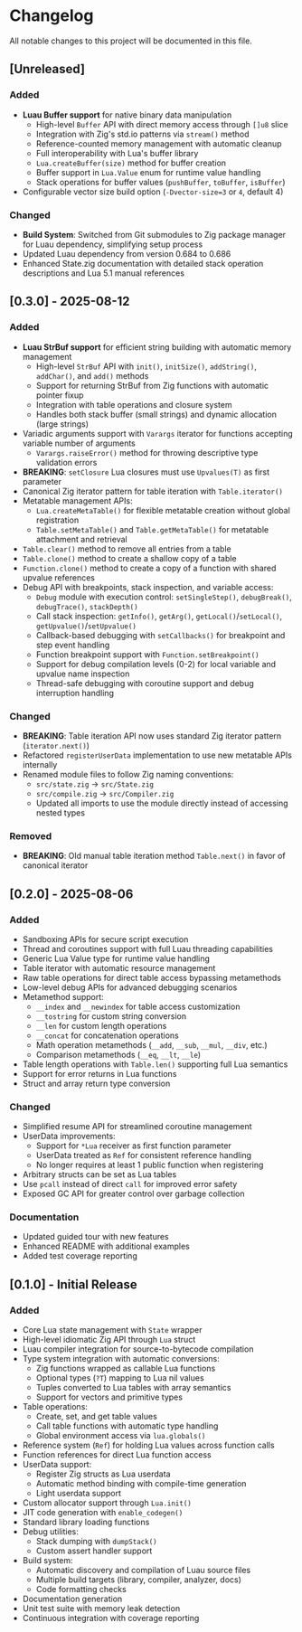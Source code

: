 # Changelog

All notable changes to this project will be documented in this file.

## [Unreleased]

### Added
- **Luau Buffer support** for native binary data manipulation
  - High-level `Buffer` API with direct memory access through `[]u8` slice
  - Integration with Zig's std.io patterns via `stream()` method
  - Reference-counted memory management with automatic cleanup
  - Full interoperability with Lua's buffer library
  - `Lua.createBuffer(size)` method for buffer creation
  - Buffer support in `Lua.Value` enum for runtime value handling
  - Stack operations for buffer values (`pushBuffer`, `toBuffer`, `isBuffer`)
- Configurable vector size build option (`-Dvector-size=3` or `4`, default 4)

### Changed
- **Build System**: Switched from Git submodules to Zig package manager for Luau dependency, simplifying setup process
- Updated Luau dependency from version 0.684 to 0.686
- Enhanced State.zig documentation with detailed stack operation descriptions and Lua 5.1 manual references

## [0.3.0] - 2025-08-12

### Added
- **Luau StrBuf support** for efficient string building with automatic memory management
  - High-level `StrBuf` API with `init()`, `initSize()`, `addString()`, `addChar()`, and `add()` methods
  - Support for returning StrBuf from Zig functions with automatic pointer fixup
  - Integration with table operations and closure system
  - Handles both stack buffer (small strings) and dynamic allocation (large strings)
- Variadic arguments support with `Varargs` iterator for functions accepting variable number of arguments
  - `Varargs.raiseError()` method for throwing descriptive type validation errors
- **BREAKING**: `setClosure` Lua closures must use `Upvalues(T)` as first parameter
- Canonical Zig iterator pattern for table iteration with `Table.iterator()`
- Metatable management APIs:
  - `Lua.createMetaTable()` for flexible metatable creation without global registration
  - `Table.setMetaTable()` and `Table.getMetaTable()` for metatable attachment and retrieval
- `Table.clear()` method to remove all entries from a table
- `Table.clone()` method to create a shallow copy of a table
- `Function.clone()` method to create a copy of a function with shared upvalue references
- Debug API with breakpoints, stack inspection, and variable access:
  - `Debug` module with execution control: `setSingleStep()`, `debugBreak()`, `debugTrace()`, `stackDepth()`
  - Call stack inspection: `getInfo()`, `getArg()`, `getLocal()`/`setLocal()`, `getUpvalue()`/`setUpvalue()`
  - Callback-based debugging with `setCallbacks()` for breakpoint and step event handling
  - Function breakpoint support with `Function.setBreakpoint()`
  - Support for debug compilation levels (0-2) for local variable and upvalue name inspection
  - Thread-safe debugging with coroutine support and debug interruption handling

### Changed
- **BREAKING**: Table iteration API now uses standard Zig iterator pattern (`iterator.next()`)
- Refactored `registerUserData` implementation to use new metatable APIs internally
- Renamed module files to follow Zig naming conventions:
  - `src/state.zig` → `src/State.zig`
  - `src/compile.zig` → `src/Compiler.zig`
  - Updated all imports to use the module directly instead of accessing nested types

### Removed
- **BREAKING**: Old manual table iteration method `Table.next()` in favor of canonical iterator

## [0.2.0] - 2025-08-06

### Added
- Sandboxing APIs for secure script execution
- Thread and coroutines support with full Luau threading capabilities
- Generic Lua Value type for runtime value handling
- Table iterator with automatic resource management
- Raw table operations for direct table access bypassing metamethods
- Low-level debug APIs for advanced debugging scenarios
- Metamethod support:
  - `__index` and `__newindex` for table access customization
  - `__tostring` for custom string conversion
  - `__len` for custom length operations
  - `__concat` for concatenation operations
  - Math operation metamethods (`__add`, `__sub`, `__mul`, `__div`, etc.)
  - Comparison metamethods (`__eq`, `__lt`, `__le`)
- Table length operations with `Table.len()` supporting full Lua semantics
- Support for error returns in Lua functions
- Struct and array return type conversion

### Changed
- Simplified resume API for streamlined coroutine management
- UserData improvements:
  - Support for `*Lua` receiver as first function parameter
  - UserData treated as `Ref` for consistent reference handling
  - No longer requires at least 1 public function when registering
- Arbitrary structs can be set as Lua tables
- Use `pcall` instead of direct `call` for improved error safety
- Exposed GC API for greater control over garbage collection

### Documentation
- Updated guided tour with new features
- Enhanced README with additional examples
- Added test coverage reporting

## [0.1.0] - Initial Release

### Added
- Core Lua state management with `State` wrapper
- High-level idiomatic Zig API through `Lua` struct
- Luau compiler integration for source-to-bytecode compilation
- Type system integration with automatic conversions:
  - Zig functions wrapped as callable Lua functions
  - Optional types (`?T`) mapping to Lua nil values
  - Tuples converted to Lua tables with array semantics
  - Support for vectors and primitive types
- Table operations:
  - Create, set, and get table values
  - Call table functions with automatic type handling
  - Global environment access via `lua.globals()`
- Reference system (`Ref`) for holding Lua values across function calls
- Function references for direct Lua function access
- UserData support:
  - Register Zig structs as Lua userdata
  - Automatic method binding with compile-time generation
  - Light userdata support
- Custom allocator support through `Lua.init()`
- JIT code generation with `enable_codegen()`
- Standard library loading functions
- Debug utilities:
  - Stack dumping with `dumpStack()`
  - Custom assert handler support
- Build system:
  - Automatic discovery and compilation of Luau source files
  - Multiple build targets (library, compiler, analyzer, docs)
  - Code formatting checks
- Documentation generation
- Unit test suite with memory leak detection
- Continuous integration with coverage reporting